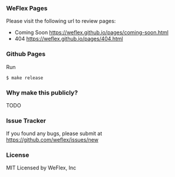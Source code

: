 
### WeFlex Pages

Please visit the following url to review pages:

- Coming Soon https://weflex.github.io/pages/coming-soon.html
- 404 https://weflex.github.io/pages/404.html

### Github Pages

Run

```
$ make release
```

### Why make this publicly?

TODO

### Issue Tracker

If you found any bugs, please submit at https://github.com/weflex/issues/new

### License

MIT Licensed by WeFlex, Inc

